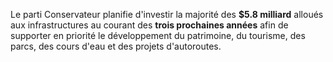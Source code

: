 Le parti Conservateur planifie d'investir la majorité des **$5.8 milliard** alloués aux infrastructures au courant des **trois prochaines années** afin de supporter en priorité le développement du patrimoine, du tourisme, des parcs, des cours d'eau et des projets d'autoroutes.
